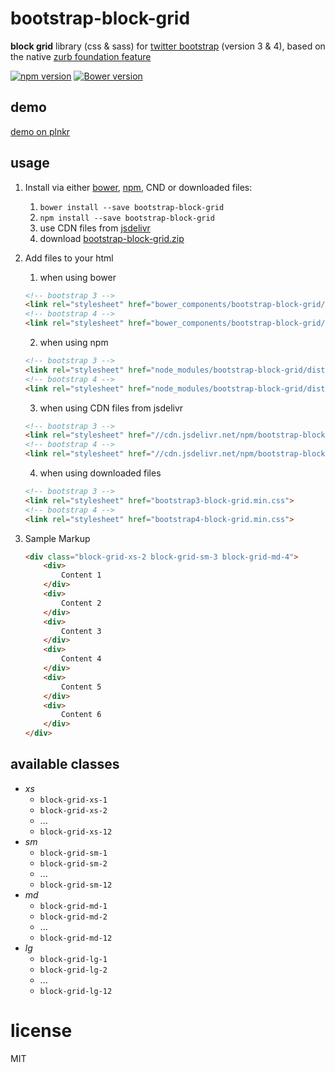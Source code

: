 # bootstrap-block-grid
**block grid** library (css & sass) for [twitter bootstrap](https://github.com/twbs/bootstrap) (version 3 & 4), based on the native [zurb foundation feature](http://foundation.zurb.com/sites/docs/v/5.5.3/components/block_grid.html)

[![npm version](https://badge.fury.io/js/bootstrap-block-grid.png)](https://badge.fury.io/js/bootstrap-block-grid)
[![Bower version](https://badge.fury.io/bo/bootstrap-block-grid.png)](https://badge.fury.io/bo/bootstrap-block-grid)

## demo
[demo on plnkr](http://plnkr.co/qkyOlC)

## usage

1. Install via either [bower](http://bower.io/), [npm](https://www.npmjs.com/), CND or downloaded files:
    1. `bower install --save bootstrap-block-grid`
    2. `npm install --save bootstrap-block-grid`
    3. use CDN files from [jsdelivr](http://www.jsdelivr.com/projects)
    4. download [bootstrap-block-grid.zip](https://github.com/JohnnyTheTank/bootstrap-block-grid/zipball/master)
2. Add files to your html
    1. when using bower
    ```html
    <!-- bootstrap 3 -->
    <link rel="stylesheet" href="bower_components/bootstrap-block-grid/dist/bootstrap3-block-grid.min.css">
    <!-- bootstrap 4 -->
    <link rel="stylesheet" href="bower_components/bootstrap-block-grid/dist/bootstrap4-block-grid.min.css">
    ```

    2. when using npm
    ```html
    <!-- bootstrap 3 -->
    <link rel="stylesheet" href="node_modules/bootstrap-block-grid/dist/bootstrap3-block-grid.min.css">
    <!-- bootstrap 4 -->
    <link rel="stylesheet" href="node_modules/bootstrap-block-grid/dist/bootstrap4-block-grid.min.css">
    ```

    3. when using CDN files from jsdelivr
    ```html
    <!-- bootstrap 3 -->
    <link rel="stylesheet" href="//cdn.jsdelivr.net/npm/bootstrap-block-grid@latest/dist/bootstrap3-block-grid.min.css">
    <!-- bootstrap 4 -->
    <link rel="stylesheet" href="//cdn.jsdelivr.net/npm/bootstrap-block-grid@latest/dist/bootstrap4-block-grid.min.css">
    ```

    4. when using downloaded files
    ```html
    <!-- bootstrap 3 -->
    <link rel="stylesheet" href="bootstrap3-block-grid.min.css">
    <!-- bootstrap 4 -->
    <link rel="stylesheet" href="bootstrap4-block-grid.min.css">
    ```

3. Sample Markup

    ```html
    <div class="block-grid-xs-2 block-grid-sm-3 block-grid-md-4">
        <div>
            Content 1
        </div>
        <div>
            Content 2
        </div>
        <div>
            Content 3
        </div>
        <div>
            Content 4
        </div>
        <div>
            Content 5
        </div>
        <div>
            Content 6
        </div>
    </div>
    ```

## available classes

- *xs*
    - `block-grid-xs-1`
    - `block-grid-xs-2`
    - ...
    - `block-grid-xs-12`
- *sm*
    - `block-grid-sm-1`
    - `block-grid-sm-2`
    - ...
    - `block-grid-sm-12`
- *md*
    - `block-grid-md-1`
    - `block-grid-md-2`
    - ...
    - `block-grid-md-12`
- *lg*
    - `block-grid-lg-1`
    - `block-grid-lg-2`
    - ...
    - `block-grid-lg-12`


# license
MIT
